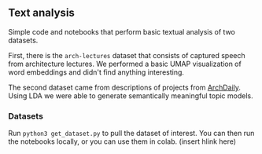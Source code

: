 ## Text analysis

Simple code and notebooks that perform basic textual analysis of two datasets. 

First, there is the `arch-lectures` dataset that consists of captured speech from
architecture lectures. We performed a basic UMAP visualization of word embeddings and didn't find anything interesting. 

The second dataset came from descriptions of projects from [ArchDaily](https://www.archdaily.com/). Using LDA we were able to generate semantically meaningful topic models. 

### Datasets
Run `python3 get_dataset.py` to pull the dataset of interest. You can then run the notebooks locally, or you can use them in colab. (insert hlink here)


